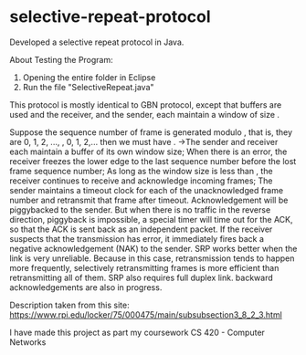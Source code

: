 # selective-repeat-protocol

Developed a selective repeat protocol in Java.

About Testing the Program:

1) Opening the entire folder in Eclipse 
2) Run the file "SelectiveRepeat.java"


This protocol is mostly identical to GBN protocol, except that buffers are used and the receiver, and the sender, each maintain a window of size .

Suppose the sequence number of frame is generated modulo , that is, they are 0, 1, 2, ..., , 0, 1, 2,... then we must have . 
->The sender and receiver each maintain a buffer of its own window size;
When there is an error, the receiver freezes the lower edge to the last sequence number before the lost frame sequence number;
As long as the window size is less than , the receiver continues to receive and acknowledge incoming frames;
The sender maintains a timeout clock for each of the unacknowledged frame number and retransmit that frame after timeout.
Acknowledgement will be piggybacked to the sender. But when there is no traffic in the reverse direction, piggyback is impossible, a special timer will time out for the ACK, so that the ACK is sent back as an independent packet. If the receiver suspects that the transmission has error, it immediately fires back a negative acknowledgement (NAK) to the sender.
SRP works better when the link is very unreliable. Because in this case, retransmission tends to happen more frequently, selectively retransmitting frames is more efficient than retransmitting all of them. SRP also requires full duplex link. backward acknowledgements are also in progress.


Description taken from this site: https://www.rpi.edu/locker/75/000475/main/subsubsection3_8_2_3.html

I have made this project as part my coursework CS 420 - Computer Networks
